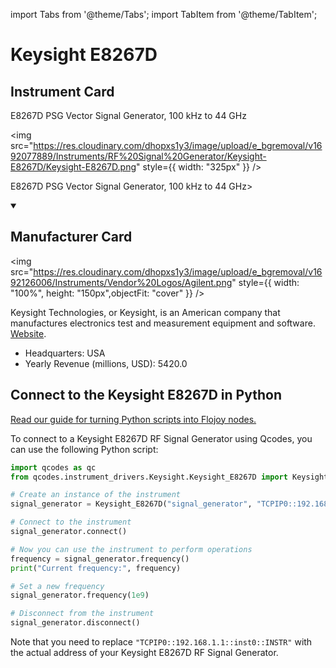 
import Tabs from '@theme/Tabs';
import TabItem from '@theme/TabItem';

# Keysight E8267D

## Instrument Card

<div className="flex">

<div>

E8267D PSG Vector Signal Generator, 100 kHz to 44 GHz

</div>

<img src="https://res.cloudinary.com/dhopxs1y3/image/upload/e_bgremoval/v1692077889/Instruments/RF%20Signal%20Generator/Keysight-E8267D/Keysight-E8267D.png" style={{ width: "325px" }} />

</div>

E8267D PSG Vector Signal Generator, 100 kHz to 44 GHz>

<details open>
<summary><h2>Manufacturer Card</h2></summary>

<img src="https://res.cloudinary.com/dhopxs1y3/image/upload/e_bgremoval/v1692126006/Instruments/Vendor%20Logos/Agilent.png" style={{ width: "100%", height: "150px",objectFit: "cover" }} />

Keysight Technologies, or Keysight, is an American company that manufactures electronics test and measurement equipment and software. <a href="https://www.keysight.com/us/en/home.html">Website</a>.

<ul>
  <li>Headquarters: USA</li>
  <li>Yearly Revenue (millions, USD): 5420.0</li>
</ul>
</details>

## Connect to the Keysight E8267D in Python

[Read our guide for turning Python scripts into Flojoy nodes.](https://docs.flojoy.ai/custom-nodes/creating-custom-node/)


<Tabs>
<TabItem value="Qcodes" label="Qcodes">

To connect to a Keysight E8267D RF Signal Generator using Qcodes, you can use the following Python script:

```python
import qcodes as qc
from qcodes.instrument_drivers.Keysight.Keysight_E8267D import Keysight_E8267D

# Create an instance of the instrument
signal_generator = Keysight_E8267D("signal_generator", "TCPIP0::192.168.1.1::inst0::INSTR")

# Connect to the instrument
signal_generator.connect()

# Now you can use the instrument to perform operations
frequency = signal_generator.frequency()
print("Current frequency:", frequency)

# Set a new frequency
signal_generator.frequency(1e9)

# Disconnect from the instrument
signal_generator.disconnect()
```

Note that you need to replace `"TCPIP0::192.168.1.1::inst0::INSTR"` with the actual address of your Keysight E8267D RF Signal Generator.

</TabItem>
</Tabs>